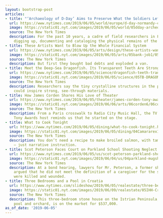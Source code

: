 ```yaml
---
layout: bootstrap-post
articles:
- title: "‘Archaeology of D-Day’ Aims to Preserve What the Soldiers Left Behind"
  url: https://www.nytimes.com/2019/06/05/world/europe/d-day-normandy-commemoration.html
  image: https://static01.nyt.com/images/2019/06/05/world/05dday-archeology1/merlin_155970204_aa3b22bd-e448-48e5-bb63-ca75566d64a9-facebookJumbo.jpg
  source: The New York Times
  description: For the past 10 years, a cadre of field researchers in France has been
    digging up, documenting and cataloging the physical remains of the Normandy invasion.
- title: These Artists Want to Blow Up the Whole Financial System
  url: https://www.nytimes.com/2019/06/05/arts/design/these-artists-want-to-blow-up-the-whole-financial-system.html
  image: https://static01.nyt.com/images/2019/06/05/arts/05bank-job1/05bank-job1-facebookJumbo.jpg
  source: The New York Times
  description: But first they bought bad debts and exploded a van.
- title: Meet the Deep-Sea Dragonfish. Its Transparent Teeth Are Stronger Than a Piranha’s.
  url: https://www.nytimes.com/2019/06/05/science/dragonfish-teeth-transparent.html
  image: https://static01.nyt.com/images/2019/06/05/science/05TB-DRAGONFISH1/05TB-DRAGONFISH1-facebookJumbo.jpg
  source: The New York Times
  description: Researchers say the tiny crystalline structures in the predator’s fangs
    could inspire strong, see-through materials.
- title: How James Corden Shares His Love of Theater
  url: https://www.nytimes.com/2019/06/05/theater/james-corden-tony-awards-host.html
  image: https://static01.nyt.com/images/2019/06/06/arts/06corden6/06corden6-facebookJumbo.jpg
  source: The New York Times
  description: From a Paris crosswalk to Radio City Music Hall, the TV funnyman and
    Tony Awards host reminds us that he started on the stage.
- title: What to Cook Tonight
  url: https://www.nytimes.com/2019/06/05/dining/what-to-cook-tonight.html
  image: https://static01.nyt.com/images/2019/06/05/dining/04Camararex1-copy/04Camararex1-facebookJumbo.jpg
  source: The New York Times
  description: You don’t need a recipe to make broiled salmon, with tamari and lemon
    — just narrative instruction.
- title: Scot Peterson Faces Court on Parkland School Shooting Neglect Charges
  url: https://www.nytimes.com/2019/06/05/us/scot-peterson-parkland-shooting.html
  image: https://static01.nyt.com/images/2019/06/04/us/04parkland-mugshot/04parkland-mugshot-facebookJumbo.jpg
  source: The New York Times
  description: At a bond hearing, lawyers for Mr. Peterson, a former sheriff’s deputy,
    argued that he did not meet the definition of a caregiver for the students who
    were killed and wounded.
- title: Three Bedrooms and a Pool in Croatia
  url: https://www.nytimes.com/slideshow/2019/06/05/realestate/three-bedrooms-and-a-pool-in-croatia.html
  image: https://static01.nyt.com/images/2019/06/09/realestate/05IHH-Croatia-slide-4OJZ/05IHH-Croatia-slide-4OJZ-facebookJumbo.jpg
  source: The New York Times
  description: This three-bedroom stone house on the Istrian Peninsula, with a swimming
    pool and orchard, is on the market for $537,000.
as_of_date: '2019-06-05'
---
```


